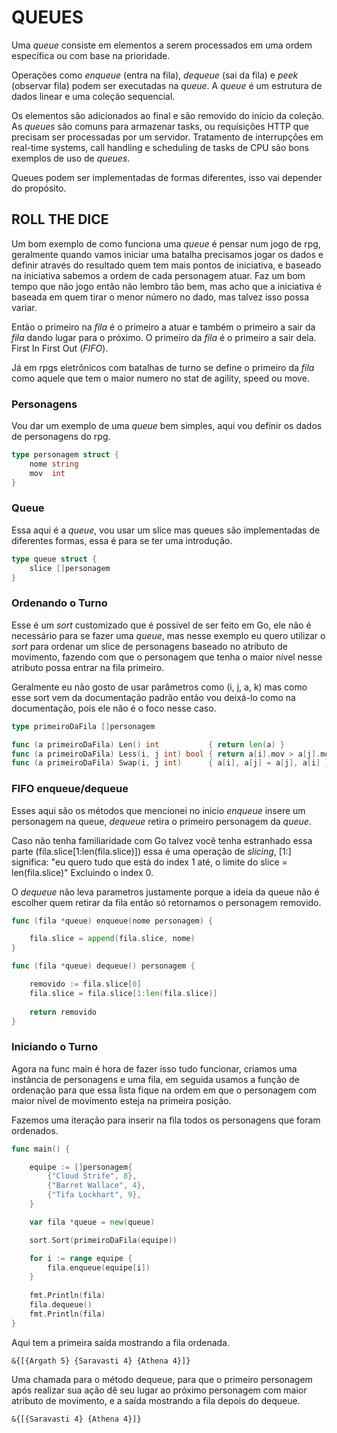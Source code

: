 # QUEUES

Uma *queue* consiste em elementos a serem processados em uma ordem específica ou com base na prioridade. 

Operações como _enqueue_ (entra na fila), _dequeue_  (sai da fila) e _peek_ (observar fila) podem ser executadas na *queue*. 
A *queue* é um estrutura de dados linear e uma coleção sequencial. 

Os elementos são adicionados ao final e são removido do início da coleção. As *queues* são comuns para armazenar tasks, ou requisições HTTP que precisam ser processadas por um servidor.
Tratamento de interrupções em real-time systems, call handling e scheduling de tasks de CPU
são bons exemplos de uso de *queues*.

Queues podem ser implementadas de formas diferentes, isso vai depender do propósito.


## ROLL THE DICE

Um bom exemplo de como funciona uma *queue* é pensar num jogo de rpg, geralmente quando vamos iniciar uma batalha precisamos jogar os dados e definir através do resultado quem tem mais pontos de iniciativa, e baseado na iniciativa sabemos a ordem de cada personagem atuar.
Faz um bom tempo que não jogo então não lembro tão bem, mas acho que a iniciativa é baseada em quem tirar o menor número no dado, mas talvez isso possa variar.

Então o primeiro na *fila* é o primeiro a atuar e também o primeiro a sair da *fila* dando lugar para o próximo. O primeiro da *fila* é o primeiro a sair dela. First In First Out (_FIFO_).

Já em rpgs eletrônicos com batalhas de turno se define o primeiro da *fila* como aquele que tem o maior numero no stat de agility, speed ou move.

### Personagens

Vou dar um exemplo de uma *queue* bem simples, aqui vou definir os dados de personagens do rpg.

```go
type personagem struct {
	nome string
	mov  int
}
```
### Queue

Essa aqui é a *queue*, vou usar um slice mas queues são implementadas de diferentes formas, essa é para se ter uma introdução.

```go
type queue struct {
	slice []personagem
}
```
### Ordenando o Turno

Esse é um *sort* customizado que é possível de ser feito em Go, ele não é necessário para se fazer uma *queue*, mas nesse exemplo eu quero utilizar o *sort* para ordenar um slice de personagens baseado no atributo de movimento, fazendo com que o personagem que tenha o maior nível nesse atributo possa entrar na fila primeiro.

Geralmente eu não gosto de usar parâmetros como (i, j, a, k) mas como esse sort vem da documentação padrão então vou deixá-lo como na documentação, pois ele não é o foco nesse caso.
 
```go
type primeiroDaFila []personagem

func (a primeiroDaFila) Len() int           { return len(a) }
func (a primeiroDaFila) Less(i, j int) bool { return a[i].mov > a[j].mov }
func (a primeiroDaFila) Swap(i, j int)      { a[i], a[j] = a[j], a[i] }
```

### FIFO enqueue/dequeue

Esses aqui são os métodos que mencionei no inicio *enqueue* insere um personagem na queue, *dequeue* retira o primeiro personagem da *queue*. 

Caso não tenha familiaridade com Go talvez você tenha estranhado essa parte (fila.slice[1:len(fila.slice)]) essa é uma operação de _slicing_, [1:] significa: "eu quero tudo que está do index 1 até, o limite do slice = len(fila.slice)" Excluindo o index 0.

O *dequeue* não leva parametros justamente porque a ideia da queue não é escolher quem retirar da fila então só retornamos o personagem removido.

```go
func (fila *queue) enqueue(nome personagem) {

	fila.slice = append(fila.slice, nome)
}

func (fila *queue) dequeue() personagem {

	removido := fila.slice[0]
    fila.slice = fila.slice[1:len(fila.slice)]
    
	return removido
}
```

### Iniciando o Turno

Agora na func main é hora de fazer isso tudo funcionar, criamos uma instância de personagens e uma fila, em seguida usamos a função de ordenação para que essa lista fique na ordem em que o personagem com maior nível de movimento esteja na primeira posição.

Fazemos uma iteração para inserir na fila todos os personagens que foram ordenados.


```go
func main() {

	equipe := []personagem{
		{"Cloud Strife", 8},
		{"Barret Wallace", 4},
		{"Tifa Lockhart", 9},
	}

	var fila *queue = new(queue)

	sort.Sort(primeiroDaFila(equipe))

	for i := range equipe {
		fila.enqueue(equipe[i])
    }
    
	fmt.Println(fila)
	fila.dequeue()
	fmt.Println(fila)
}
```

Aqui tem a primeira saída mostrando a fila ordenada. 

```text
&{[{Argath 5} {Saravasti 4} {Athena 4}]}
```

Uma chamada para o método dequeue, para que o primeiro personagem após realizar sua ação dê seu lugar ao próximo personagem com maior atributo de movimento, e a saída mostrando a fila depois do dequeue.

```text
&{[{Saravasti 4} {Athena 4}]}
```
